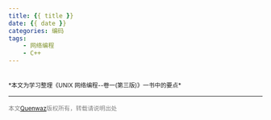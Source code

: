 ```yaml
---
title: {{ title }}
date: {{ date }}
categories: 编码
tags: 
    - 网络编程
    - C++
---
```






<br/>
<small>*本文为学习整理《UNIX 网络编程--卷一(第三版)》一书中的要点*</small>

---
<small><font color= "gray">本文[Quenwaz](http://quenwaz.github.io)版权所有，转载请说明出处</font></small>